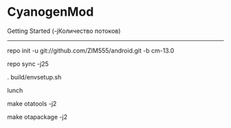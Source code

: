 CyanogenMod
===========

Getting Started (-jКоличество потоков)

---------------

repo init -u git://github.com/ZIM555/android.git -b cm-13.0

repo sync -j25 

. build/envsetup.sh

lunch

make otatools -j2

make otapackage -j2
